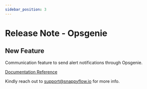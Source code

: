 ```yaml
---
sidebar_position: 3 
---
```

# Release Note - Opsgenie

## New Feature

Communication feature to send alert notifications through Opsgenie.

[Documentation Reference](/docs/release_note/alerts_&_notification/opsgenie)

Kindly reach out to [support@snappyflow.io](mailto:support@snappyflow.io) for more info.
